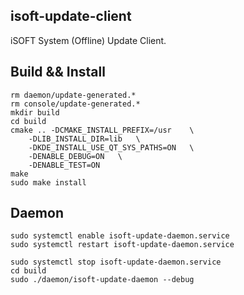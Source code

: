 isoft-update-client
--------------------
iSOFT System (Offline) Update Client.

## Build && Install

```
rm daemon/update-generated.*
rm console/update-generated.*
mkdir build
cd build
cmake .. -DCMAKE_INSTALL_PREFIX=/usr    \
    -DLIB_INSTALL_DIR=lib   \
    -DKDE_INSTALL_USE_QT_SYS_PATHS=ON   \
    -DENABLE_DEBUG=ON   \
    -DENABLE_TEST=ON
make
sudo make install
```

## Daemon

```
sudo systemctl enable isoft-update-daemon.service
sudo systemctl restart isoft-update-daemon.service

sudo systemctl stop isoft-update-daemon.service
cd build
sudo ./daemon/isoft-update-daemon --debug
```
